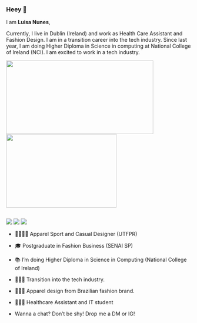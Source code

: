 ### Heey 👋

I am **Luisa Nunes**,

Currently, I live in Dublin (Ireland) and work as Health Care Assistant and Fashion Design. I am in a transition career into the tech industry.
Since last year, I am doing Higher Diploma in Science in computing at National College of Ireland (NCI). I am excited to work in a tech industry.

<div align="left">
  <a href="https://github.com/luinunes13">
    <img height="200em" width= "400em" src="https://github-readme-stats.vercel.app/api?username=luinunes13&show_icons=true&theme=dracula&include_all_commits=true&count_private=true"/>
    <img height="200em" width= "300em" src="https://github-readme-stats.vercel.app/api/top-langs/?username=luinunes13&layout=compact&langs_count=7&theme=dracula"/>
</div>
  
 ##
  <div>
   <a href="https://www.linkedin.com/in/luinunes" target="_blank"><img src="https://img.shields.io/badge/-LinkedIn-%230077B5?style=for-the-badge&logo=linkedin&logoColor=white" target="_blank"></a> 
    <a href = "mailto:luinunes@yahoo.com"><img src="https://img.shields.io/badge/-Gmail-%23333?style=for-the-badge&logo=gmail&logoColor=white" target="_blank"></a>
     <a href="https://discordapp.com/users/2318" target="_blank"><img src="https://img.shields.io/badge/Discord-7289DA?style=for-the-badge&logo=discord&logoColor=white" target="_blank"></a> 
    
  </div>

- 🧵👩🏽‍🎨 Apparel Sport and Casual Designer (UTFPR)
- 🎓 Postgraduate in Fashion Business (SENAI SP)
- 📚 I’m doing Higher Diploma in Science in Computing (National College of Ireland)
- 👩🏽‍💻 Transition into the tech industry.

- 🎯🇧🇷 Apparel design from Brazilian fashion brand.
- 🎯🇮🇪 Healthcare Assistant and IT student 
  
-  Wanna a chat? Don’t be shy! Drop me a DM or IG! 

<div> 
  <a href=

<!--
**luinunes13/luinunes13** is a ✨ _special_ ✨ repository because its `README.md` (this file) appears on your GitHub profile.

Here are some ideas to get you started:


